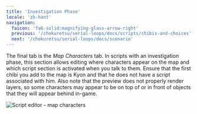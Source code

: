 ```yaml
---
title: 'Investigation Phase'
locale: 'zh-hant'
navigation:
  faicon: 'fa6-solid:magnifying-glass-arrow-right'
  previous: '/chokuretsu/serial-loops/docs/scripts/chibis-and-choices'
  next: '/chokuretsu/serial-loops/docs/scenario'
---
```


The final tab is the _Map Characters_ tab. In scripts with an investigation phase, this section allows editing where characters appear on the map and which script section is activated when you talk to them. Ensure that the first chibi you add to the map is Kyon and that he does not have a script associated with him. Also note that the preview does not properly render layers, so some characters may appear to be on top of or in front of objects that
they will appear behind in-game.

![Script editor - map characters](/images/chokuretsu/serial-loops/script-map-characters.png)
